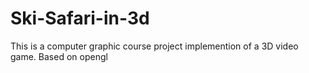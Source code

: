 # Ski-Safari-in-3d
This is a computer graphic course project implemention of a 3D video game. Based on opengl
